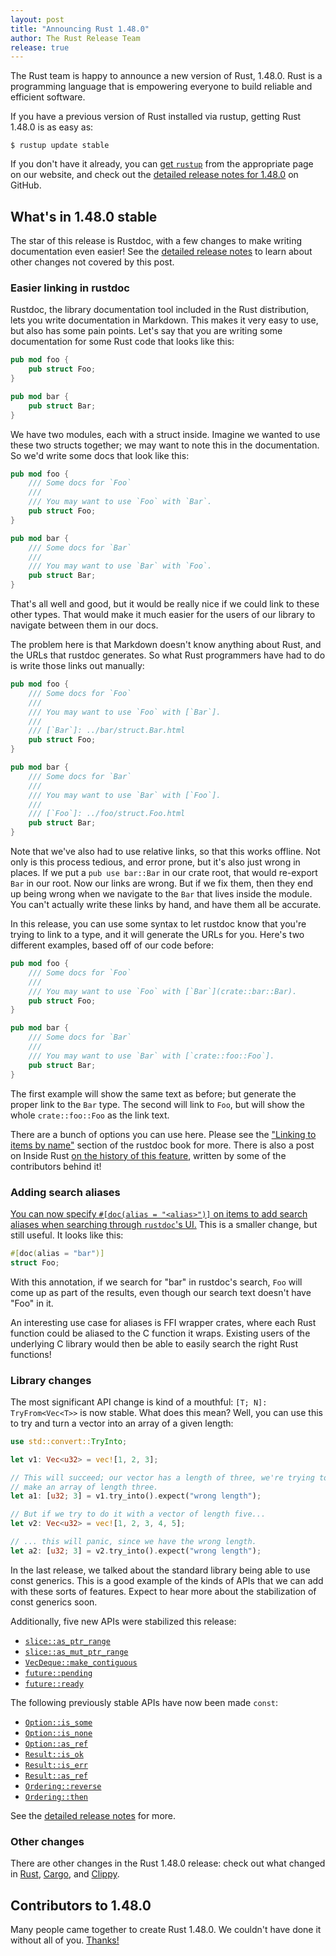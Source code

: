 ```yaml
---
layout: post
title: "Announcing Rust 1.48.0"
author: The Rust Release Team
release: true
---
```


The Rust team is happy to announce a new version of Rust, 1.48.0. Rust is a
programming language that is empowering everyone to build reliable and
efficient software.

If you have a previous version of Rust installed via rustup, getting Rust
1.48.0 is as easy as:

```console
$ rustup update stable
```

If you don't have it already, you can [get `rustup`][install] from the
appropriate page on our website, and check out the [detailed release notes for
1.48.0][notes] on GitHub.

[install]: https://www.rust-lang.org/tools/install
[notes]: https://github.com/rust-lang/rust/blob/master/RELEASES.md#version-1480-2020-11-19

## What's in 1.48.0 stable

The star of this release is Rustdoc, with a few changes to make writing
documentation even easier! See the [detailed release notes][notes] to learn
about other changes not covered by this post.

### Easier linking in rustdoc

Rustdoc, the library documentation tool included in the Rust distribution,
lets you write documentation in Markdown. This makes it very easy to use, but
also has some pain points. Let's say that you are writing some documentation
for some Rust code that looks like this:

```rust
pub mod foo {
    pub struct Foo;
}

pub mod bar {
    pub struct Bar;
}
```

We have two modules, each with a struct inside. Imagine we wanted to use these
two structs together; we may want to note this in the documentation. So we'd
write some docs that look like this:

```rust
pub mod foo {
    /// Some docs for `Foo`
    ///
    /// You may want to use `Foo` with `Bar`.
    pub struct Foo;
}

pub mod bar {
    /// Some docs for `Bar`
    ///
    /// You may want to use `Bar` with `Foo`.
    pub struct Bar;
}
```

That's all well and good, but it would be really nice if we could link to these
other types. That would make it much easier for the users of our library to
navigate between them in our docs.

The problem here is that Markdown doesn't know anything about Rust, and the
URLs that rustdoc generates. So what Rust programmers have had to do is write
those links out manually:

```rust
pub mod foo {
    /// Some docs for `Foo`
    ///
    /// You may want to use `Foo` with [`Bar`].
    ///
    /// [`Bar`]: ../bar/struct.Bar.html
    pub struct Foo;
}

pub mod bar {
    /// Some docs for `Bar`
    ///
    /// You may want to use `Bar` with [`Foo`].
    ///
    /// [`Foo`]: ../foo/struct.Foo.html
    pub struct Bar;
}
```

Note that we've also had to use relative links, so that this works offline.
Not only is this process tedious, and error prone, but it's also just wrong
in places. If we put a `pub use bar::Bar` in our crate root, that would
re-export `Bar` in our root. Now our links are wrong. But if we fix them,
then they end up being wrong when we navigate to the `Bar` that lives inside
the module. You can't actually write these links by hand, and have them all
be accurate.

In this release, you can use some syntax to let rustdoc know that you're
trying to link to a type, and it will generate the URLs for you. Here's
two different examples, based off of our code before:

```rust
pub mod foo {
    /// Some docs for `Foo`
    ///
    /// You may want to use `Foo` with [`Bar`](crate::bar::Bar).
    pub struct Foo;
}

pub mod bar {
    /// Some docs for `Bar`
    ///
    /// You may want to use `Bar` with [`crate::foo::Foo`].
    pub struct Bar;
}
```

The first example will show the same text as before; but generate the proper
link to the `Bar` type. The second will link to `Foo`, but will show the whole
`crate::foo::Foo` as the link text.

There are a bunch of options you can use here. Please see the ["Linking to
items by name"][intra-docs] section of the rustdoc book for more. There is also
a post on Inside Rust [on the history of this feature][intra-history], written
by some of the contributors behind it!

[intra-docs]: https://doc.rust-lang.org/rustdoc/write-documentation/linking-to-items-by-name.html
[intra-history]: https://blog.rust-lang.org/inside-rust/2020/09/17/stabilizing-intra-doc-links.html

### Adding search aliases

[You can now specify `#[doc(alias = "<alias>")]` on items to add search
aliases when searching through `rustdoc`'s UI.][75740] This is a smaller change,
but still useful. It looks like this:

```rust
#[doc(alias = "bar")]
struct Foo;
```

With this annotation, if we search for "bar" in rustdoc's search, `Foo` will
come up as part of the results, even though our search text doesn't have
"Foo" in it.

An interesting use case for aliases is FFI wrapper crates, where each Rust
function could be aliased to the C function it wraps. Existing users of the
underlying C library would then be able to easily search the right Rust
functions!

[75740]: https://github.com/rust-lang/rust/pull/75740/

### Library changes

The most significant API change is kind of a mouthful: `[T; N]: TryFrom<Vec<T>>`
is now stable. What does this mean? Well, you can use this to try and turn
a vector into an array of a given length:

```rust
use std::convert::TryInto;

let v1: Vec<u32> = vec![1, 2, 3];

// This will succeed; our vector has a length of three, we're trying to
// make an array of length three.
let a1: [u32; 3] = v1.try_into().expect("wrong length");

// But if we try to do it with a vector of length five...
let v2: Vec<u32> = vec![1, 2, 3, 4, 5];

// ... this will panic, since we have the wrong length.
let a2: [u32; 3] = v2.try_into().expect("wrong length");
```

In the last release, we talked about the standard library being able to use
const generics. This is a good example of the kinds of APIs that we can add
with these sorts of features. Expect to hear more about the stabilization of
const generics soon.

Additionally, five new APIs were stabilized this release:

- [`slice::as_ptr_range`]
- [`slice::as_mut_ptr_range`]
- [`VecDeque::make_contiguous`]
- [`future::pending`]
- [`future::ready`]

The following previously stable APIs have now been made `const`:

- [`Option::is_some`]
- [`Option::is_none`]
- [`Option::as_ref`]
- [`Result::is_ok`]
- [`Result::is_err`]
- [`Result::as_ref`]
- [`Ordering::reverse`]
- [`Ordering::then`]

See the [detailed release notes][notes] for more.

[`Option::is_some`]: https://doc.rust-lang.org/std/option/enum.Option.html#method.is_some
[`Option::is_none`]: https://doc.rust-lang.org/std/option/enum.Option.html#method.is_none
[`Option::as_ref`]: https://doc.rust-lang.org/std/option/enum.Option.html#method.as_ref
[`Result::is_ok`]: https://doc.rust-lang.org/std/result/enum.Result.html#method.is_ok
[`Result::is_err`]: https://doc.rust-lang.org/std/result/enum.Result.html#method.is_err
[`Result::as_ref`]: https://doc.rust-lang.org/std/result/enum.Result.html#method.as_ref
[`Ordering::reverse`]: https://doc.rust-lang.org/std/cmp/enum.Ordering.html#method.reverse
[`Ordering::then`]: https://doc.rust-lang.org/std/cmp/enum.Ordering.html#method.then
[`slice::as_ptr_range`]: https://doc.rust-lang.org/std/primitive.slice.html#method.as_ptr_range
[`slice::as_mut_ptr_range`]: https://doc.rust-lang.org/std/primitive.slice.html#method.as_mut_ptr_range
[`VecDeque::make_contiguous`]: https://doc.rust-lang.org/std/collections/struct.VecDeque.html#method.make_contiguous
[`future::pending`]: https://doc.rust-lang.org/std/future/fn.pending.html
[`future::ready`]: https://doc.rust-lang.org/std/future/fn.ready.html

### Other changes

[relnotes-cargo]: https://github.com/rust-lang/cargo/blob/master/CHANGELOG.md#cargo-148-2020-11-19
[relnotes-clippy]: https://github.com/rust-lang/rust-clippy/blob/master/CHANGELOG.md#rust-148

There are other changes in the Rust 1.48.0 release: check out what changed in
[Rust][notes], [Cargo][relnotes-cargo], and [Clippy][relnotes-clippy].

## Contributors to 1.48.0

Many people came together to create Rust 1.48.0. We couldn't have done it
without all of you. [Thanks!](https://thanks.rust-lang.org/rust/1.48.0/)
